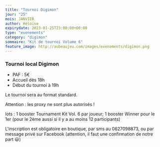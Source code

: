 ```yaml
---
title: "Tournoi Digimon"
jour: "25"
mois: JANVIER
author: Héloïse
expirydate: 2023-01-25T23:00:00+00:00
type: "evenements"
category: "digimon"
sommaire: "Kit de tournoi Volume 6"
feature_image: http://aubeaujeu.com/images/evenements/digimon.png
---
```

### Tournoi local Digimon



* PAF : 5€
* Accueil dès 18h
* Début du tournoi à 19h


Le tournoi sera au format standard.

Attention : les proxy ne sont plus autorisés !

lots :
1 booster Tournament Kit Vol. 6 par joueur;
1 booster Winner pour le 1er (pour le 2ème aussi si il y a au moins 12 participants)

L'inscription est obligatoire en boutique, par sms au 0627098873, ou par message privé sur Facebook (attention, il faut une confirmation de notre part 😃)
